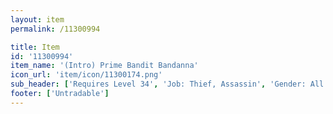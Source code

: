 ```yaml
---
layout: item
permalink: /11300994

title: Item
id: '11300994'
item_name: '(Intro) Prime Bandit Bandanna'
icon_url: 'item/icon/11300174.png'
sub_header: ['Requires Level 34', 'Job: Thief, Assassin', 'Gender: All']
footer: ['Untradable']
---
```

